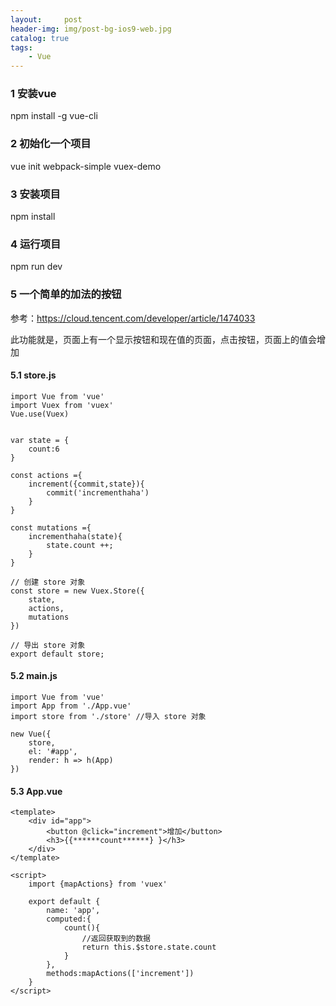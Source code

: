 ```yaml
---
layout:     post
header-img: img/post-bg-ios9-web.jpg
catalog: true
tags:
    - Vue
---
```


### 1 安装vue
npm install -g vue-cli

### 2 初始化一个项目
vue init webpack-simple vuex-demo

### 3 安装项目
npm install

### 4 运行项目
npm run dev

### 5 一个简单的加法的按钮
参考：https://cloud.tencent.com/developer/article/1474033

此功能就是，页面上有一个显示按钮和现在值的页面，点击按钮，页面上的值会增加

#### 5.1 store.js
```
import Vue from 'vue'
import Vuex from 'vuex'
Vue.use(Vuex)


var state = {
    count:6
}

const actions ={
    increment({commit,state}){
        commit('incrementhaha') 
    }
}

const mutations ={
    incrementhaha(state){
        state.count ++;
    }
}

// 创建 store 对象
const store = new Vuex.Store({
    state,
    actions,
    mutations
})
 
// 导出 store 对象
export default store;
```


#### 5.2 main.js
```
import Vue from 'vue'
import App from './App.vue'
import store from './store' //导入 store 对象

new Vue({
    store,
    el: '#app',
    render: h => h(App)
})
```

#### 5.3 App.vue
```
<template>
    <div id="app">
        <button @click="increment">增加</button>
        <h3>{{******count******} }</h3>
    </div>
</template>
 
<script>
    import {mapActions} from 'vuex'

    export default {
        name: 'app',
        computed:{
            count(){
                //返回获取到的数据
                return this.$store.state.count
            }
        },
        methods:mapActions(['increment'])
    }
</script>
```